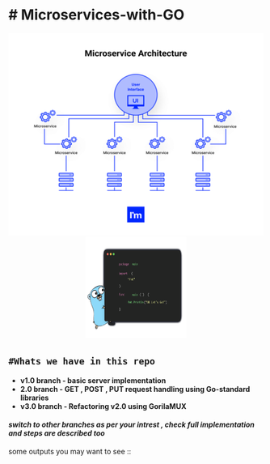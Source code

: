 # # Microservices-with-GO
 <p align="center">
   <a>
   <img height="400" width="650" src="https://github.com/siddharthsingh025/Microservices-with-GO/blob/main/imgs/micro.png">
   <img height="200" width="200" src="https://github.com/siddharthsingh025/Microservices-with-GO/blob/main/imgs/golang.png">
   </a>
</p> 

## `#Whats we have in this repo`

- **v1.0 branch - basic server implementation** 
- **2.0 branch - GET , POST , PUT request handling  using Go-standard libraries** 
- **v3.0 branch - Refactoring v2.0 using GorilaMUX** 


#### _switch to other branches as per your intrest , check full implementation and steps are described too_

some outputs you may want to see :: 
